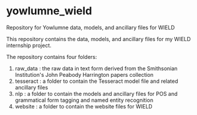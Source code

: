 # yowlumne_wield
Repository for Yowlumne data, models, and ancillary files for WIELD

This repository contains the data, models, and ancillary files for my WIELD internship project.

The repository contains four folders:
1. raw_data : the raw data in text form derived from the Smithsonian Institution's John Peabody Harrington papers collection
2. tesseract : a folder to contain the Tesseract model file and related ancillary files
3. nlp : a folder to contain the models and ancillary files for POS and grammatical form tagging and named entity recognition
4. website : a folder to contain the website files for WIELD 
